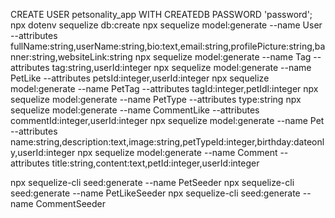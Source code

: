 CREATE USER petsonality_app WITH CREATEDB PASSWORD 'password';
npx dotenv sequelize db:create
npx sequelize model:generate --name User --attributes fullName:string,userName:string,bio:text,email:string,profilePicture:string,banner:string,websiteLink:string
npx sequelize model:generate --name Tag --attributes tag:string,userId:integer
npx sequelize model:generate --name PetLike --attributes petsId:integer,userId:integer
npx sequelize model:generate --name PetTag --attributes tagId:integer,petIdl:integer
npx sequelize model:generate --name PetType --attributes type:string
npx sequelize model:generate --name CommentLike --attributes commentId:integer,userId:integer
npx sequelize model:generate --name Pet --attributes name:string,description:text,image:string,petTypeId:integer,birthday:dateonly,userId:integer
npx sequelize model:generate --name Comment --attributes title:string,content:text,petId:integer,userId:integer

npx sequelize-cli seed:generate --name PetSeeder
npx sequelize-cli seed:generate --name PetLikeSeeder
npx sequelize-cli seed:generate --name CommentSeeder
